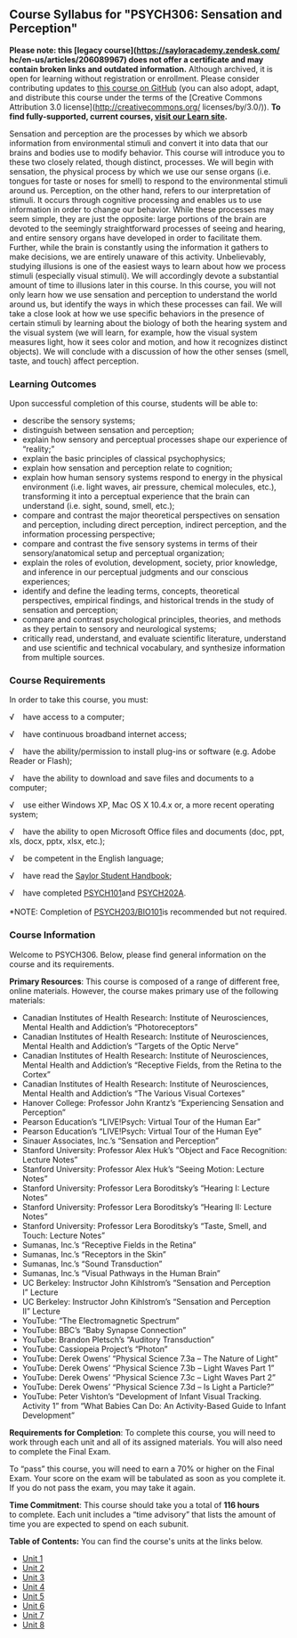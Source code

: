 Course Syllabus for "PSYCH306: Sensation and Perception"
--------------------------------------------------------

**Please note: this [legacy course](https://sayloracademy.zendesk.com/
hc/en-us/articles/206089967) does not offer a certificate and may contain 
broken links and outdated information.** Although archived, it is open 
for learning without registration or enrollment. Please consider contributing 
updates to [this course on GitHub](https://github.com/saylordotorg/course_psych306) 
(you can also adopt, adapt, and distribute this course under the terms of 
the [Creative Commons Attribution 3.0 license](http://creativecommons.org/
licenses/by/3.0/)). **To find fully-supported, current courses, [visit our 
Learn site](https://learn.saylor.org).**

Sensation and perception are the processes by which we absorb
information from environmental stimuli and convert it into data that our
brains and bodies use to modify behavior. This course will introduce you
to these two closely related, though distinct, processes. We will begin
with sensation, the physical process by which we use our sense organs
(i.e. tongues for taste or noses for smell) to respond to the
environmental stimuli around us. Perception, on the other hand, refers
to our interpretation of stimuli. It occurs through cognitive processing
and enables us to use information in order to change our behavior. While
these processes may seem simple, they are just the opposite: large
portions of the brain are devoted to the seemingly straightforward
processes of seeing and hearing, and entire sensory organs have
developed in order to facilitate them. Further, while the brain is
constantly using the information it gathers to make decisions, we are
entirely unaware of this activity. Unbelievably, studying illusions is
one of the easiest ways to learn about how we process stimuli
(especially visual stimuli). We will accordingly devote a substantial
amount of time to illusions later in this course. In this course, you
will not only learn how we use sensation and perception to understand
the world around us, but identify the ways in which these processes can
fail. We will take a close look at how we use specific behaviors in the
presence of certain stimuli by learning about the biology of both the
hearing system and the visual system (we will learn, for example, how
the visual system measures light, how it sees color and motion, and how
it recognizes distinct objects). We will conclude with a discussion of
how the other senses (smell, taste, and touch) affect perception.

### Learning Outcomes

Upon successful completion of this course, students will be able to:  
  

-   describe the sensory systems;
-   distinguish between sensation and perception;
-   explain how sensory and perceptual processes shape our experience of
    “reality;”
-   explain the basic principles of classical psychophysics;
-   explain how sensation and perception relate to cognition;
-   explain how human sensory systems respond to energy in the physical
    environment (i.e. light waves, air pressure, chemical molecules,
    etc.), transforming it into a perceptual experience that the brain
    can understand (i.e. sight, sound, smell, etc.);
-   compare and contrast the major theoretical perspectives on sensation
    and perception, including direct perception, indirect perception,
    and the information processing perspective;
-   compare and contrast the five sensory systems in terms of their
    sensory/anatomical setup and perceptual organization;
-   explain the roles of evolution, development, society, prior
    knowledge, and inference in our perceptual judgments and our
    conscious experiences;
-   identify and define the leading terms, concepts, theoretical
    perspectives, empirical findings, and historical trends in the study
    of sensation and perception;
-   compare and contrast psychological principles, theories, and methods
    as they pertain to sensory and neurological systems;
-   critically read, understand, and evaluate scientific literature,
    understand and use scientific and technical vocabulary, and
    synthesize information from multiple sources.

### Course Requirements

In order to take this course, you must:  
  
 √    have access to a computer;  
  
 √    have continuous broadband internet access;  
  
 √    have the ability/permission to install plug-ins or software (e.g.
Adobe Reader or Flash);  
  
 √    have the ability to download and save files and documents to a
computer;  
  
 √    use either Windows XP, Mac OS X 10.4.x or, a more recent operating
system;  
  
 √    have the ability to open Microsoft Office files and documents
(doc, ppt, xls, docx, pptx, xlsx, etc.);  
  
 √    be competent in the English language;  
  
 √    have read the [Saylor Student
Handbook](http://www.saylor.org/site/wp-content/uploads/2012/05/Saylor-StudentHandbook.pdf);  
  
 √    have completed
[PSYCH101](http://www.saylor.org/courses/psych101/)and
[PSYCH202A](http://www.saylor.org/courses/psych202a/).  
    
 \*NOTE: Completion of
[PSYCH203/BIO101](http://www.saylor.org/courses/psych203/)is recommended
but not required.

### Course Information

Welcome to PSYCH306. Below, please find general information on the
course and its requirements.

**Primary Resources**: This course is composed of a range of different
free, online materials. However, the course makes primary use of the
following materials:

-   <span dir="LTR">Canadian Institutes of Health Research: Institute of
    Neurosciences, Mental Health and Addiction’s “Photoreceptors”</span>
-   <span dir="LTR">Canadian Institutes of Health Research: Institute of
    Neurosciences, Mental Health and Addiction’s “Targets of the Optic
    Nerve</span>”
-   <span dir="LTR">Canadian Institutes of Health Research: Institute of
    Neurosciences, Mental Health and Addiction’s “Receptive Fields, from
    the Retina to the Cortex”</span>
-   <span dir="LTR">Canadian Institutes of Health Research: Institute of
    Neurosciences, Mental Health and Addiction’s “The Various Visual
    Cortexes”</span>
-   <span dir="LTR">Hanover College: Professor John Krantz’s
    “Experiencing Sensation and Perception”</span>
-   <span dir="LTR">Pearson Education’s “LIVE!Psych: Virtual Tour of the
    Human Ear”</span>
-   <span dir="LTR">Pearson Education’s “LIVE!Psych: Virtual Tour of the
    Human Eye”</span>
-   <span dir="LTR">Sinauer Associates, Inc.’s “Sensation and
    Perception”</span>
-   <span dir="LTR">Stanford University: Professor Alex Huk’s “Object
    and Face Recognition: Lecture Notes”</span>
-   <span dir="LTR">Stanford University: Professor Alex Huk’s “Seeing
    Motion: Lecture Notes”</span>
-   <span dir="LTR">Stanford University: Professor Lera Boroditsky’s
    “Hearing I: Lecture Notes”</span>
-   <span dir="LTR">Stanford University: Professor Lera Boroditsky’s
    “Hearing II: Lecture Notes”</span>
-   <span dir="LTR">Stanford University: Professor Lera Boroditsky’s
    “Taste, Smell, and Touch: Lecture Notes”</span>
-   <span dir="LTR">Sumanas, Inc.’s “Receptive Fields in the
    Retina”</span>
-   <span dir="LTR">Sumanas, Inc.’s “Receptors in the Skin”</span>
-   <span dir="LTR">Sumanas, Inc.’s “Sound Transduction”</span>
-   <span dir="LTR">Sumanas, Inc.’s “Visual Pathways in the Human
    Brain”</span>
-   <span dir="LTR">UC Berkeley: Instructor John Kihlstrom’s “Sensation
    and Perception I” Lecture</span>
-   <span dir="LTR">UC Berkeley: Instructor John Kihlstrom’s “Sensation
    and Perception II” Lecture</span>
-   <span dir="LTR">YouTube: “The Electromagnetic Spectrum”</span>
-   <span dir="LTR">YouTube: </span>BBC’s “Baby Synapse Connection”
-   <span dir="LTR">YouTube: Brandon Pletsch’s “Auditory
    Transduction”</span>
-   <span dir="LTR">YouTube: Cassiopeia Project’s “Photon”</span>
-   <span dir="LTR">YouTube: Derek Owens’ “Physical Science 7.3a – The
    Nature of Light”</span>
-   <span dir="LTR">YouTube: Derek Owens’ “Physical Science 7.3b – Light
    Waves Part 1”</span>
-   <span dir="LTR">YouTube: Derek Owens’ “Physical Science 7.3c – Light
    Waves Part 2”</span>
-   <span dir="LTR">YouTube: Derek Owens’ “Physical Science 7.3d – Is
    Light a Particle?”</span>
-   <span dir="LTR">YouTube: Peter Vishton’s </span>“Development of
    Infant Visual Tracking. Activity 1” from “What Babies Can Do: An
    Activity-Based Guide to Infant Development”

**Requirements for Completion**: To complete this course, you will need
to work through each unit and all of its assigned materials. You will
also need to complete the Final Exam.

To “pass” this course, you will need to earn a 70% or higher on the
Final Exam. Your score on the exam will be tabulated as soon as you
complete it. If you do not pass the exam, you may take it again.

**Time Commitment**: This course should take you a total of **116
hours** to complete. Each unit includes a “time advisory” that lists the
amount of time you are expected to spend on each subunit.

**Table of Contents:** You can find the course's units at the links below.

- [Unit 1](https://legacy.saylor.org/psych306/Unit01/)
- [Unit 2](https://legacy.saylor.org/psych306/Unit02/)
- [Unit 3](https://legacy.saylor.org/psych306/Unit03/)
- [Unit 4](https://legacy.saylor.org/psych306/Unit04/)
- [Unit 5](https://legacy.saylor.org/psych306/Unit05/)
- [Unit 6](https://legacy.saylor.org/psych306/Unit06/)
- [Unit 7](https://legacy.saylor.org/psych306/Unit07/)
- [Unit 8](https://legacy.saylor.org/psych306/Unit08/)
